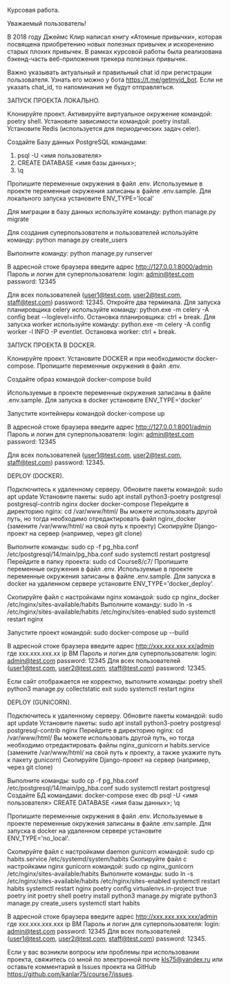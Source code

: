 Курсовая работа.

Уважаемый пользователь!

В 2018 году Джеймс Клир написал книгу «Атомные привычки», которая посвящена 
приобретению новых полезных привычек и искоренению старых плохих привычек. 
В рамках курсовой работы была реализована бэкенд-часть веб-приложения трекера 
полезных привычек.

Важно указывать актуальный и правильный chat id при регистрации пользователя. 
Узнать его можно у бота https://t.me/getmyid_bot. 
Если не указать chat_id, то напоминания не будут отправляться.

ЗАПУСК ПРОЕКТА ЛОКАЛЬНО.

Клонируйте проект. Активируйте виртуальное окружение командой: poetry shell. 
Установите зависимости командой: poetry install.
Установите Redis (используется для периодических задач celer).

Создайте Базу данных PostgreSQL командами:
1. psql -U <имя пользователя>
2. CREATE DATABASE <имя базы данных>;
3. \q 

Пропишите переменные окружения в файл .env. 
Используемые в проекте переменные окружения записаны в файле .env.sample.
Для локального запуска установите ENV_TYPE='local'

Для миграции в базу данных используйте команду: python manage.py migrate

Для создания суперпользователя и пользователей используйте команду: python manage.py create_users

Выполните команду: python manage.py runserver

В адресной стоке браузера введите адрес http://127.0.0.1:8000/admin
Пароль и логин для суперпользователя:
login: admin@test.com password: 12345

Для всех пользователей (user1@test.com, user2@test.com, staff@test.com) password: 12345.
Откройте два терминала.
Для запуска планировщика celery используйте команду: 
python.exe -m celery -A config beat --loglevel=info. 
Остановка планировщика: ctrl + break.
Для запуска worker используйте команду: 
python.exe -m celery -A config worker -l INFO -P eventlet. 
Остановка worker: ctrl + break.

ЗАПУСК ПРОЕКТА В DOCKER.

Клонируйте проект.
Установите DOCKER и при необходимости docker-compose.
Пропишите переменные окружения в файл .env. 

Создайте образ командой docker-compose build

Используемые в проекте переменные окружения записаны в файле .env.sample.
Для запуска в docker установите ENV_TYPE='docker'

Запустите контейнеры командой docker-compose up

В адресной стоке браузера введите адрес http://127.0.0.1:8001/admin
Пароль и логин для суперпользователя:
login: admin@test.com password: 12345

Для всех пользователей (user1@test.com, user2@test.com, staff@test.com) password: 12345.

DEPLOY (DOCKER).

Подключитесь к удаленному серверу.
Обновите пакеты командой: sudo apt update
Установите пакеты: 
sudo apt install python3-poetry postgresql postgresql-contrib nginx docker docker-compose
Перейдите в директорию nginx: 
cd /var/www/html/
Вы можете использовать другой путь, но тогда необходимо отредактировать файл nginx_docker 
(замените /var/www/html/ на свой путь к проекту)
Скопируйте Django-проект на сервер (например, через git clone)

Выполните команды: 
sudo cp -f pg_hba.conf /etc/postgresql/14/main/pg_hba.conf
sudo systemctl restart postgresql
Перейдите в папку проекта:
sudo cd Course8/c7/
Пропишите переменные окружения в файл .env. 
Используемые в проекте переменные окружения записаны в файле .env.sample.
Для запуска в docker на удаленном сервере установите ENV_TYPE='docker_deploy'.

Скопируйте файл с настройками nginx командой:
sudo cp nginx_docker /etc/nginx/sites-available/habits
Выполните команду: 
sudo ln -s /etc/nginx/sites-available/habits /etc/nginx/sites-enabled
sudo systemctl restart nginx

Запустите проект командой: 
sudo docker-compose up --build

В адресной стоке браузера введите адрес http://xxx.xxx.xxx.xx/admin
где xxx.xxx.xxx.xx ip ВМ
Пароль и логин для суперпользователя:
login: admin@test.com password: 12345
Для всех пользователей (user1@test.com, user2@test.com, staff@test.com) password: 12345.

Если сайт отображается не корректно, выполните команды:
poetry shell
python3 manage.py collectstatic
exit
sudo systemctl restart nginx

DEPLOY (GUNICORN).

Подключитесь к удаленному серверу.
Обновите пакеты командой: 
sudo apt update
Установите пакеты: 
sudo apt install python3-poetry postgresql postgresql-contrib nginx
Перейдите в директорию nginx: 
cd /var/www/html/ 
Вы можете использовать другой путь, но тогда необходимо отредактировать файлы 
nginx_gunicorn и habits.service 
(замените /var/www/html/ на свой путь к проекту, а также укажите путь к пакету gunicorn)
Скопируйте Django-проект на сервер (например, через git clone)

Выполните команды: 
sudo cp -f pg_hba.conf /etc/postgresql/14/main/pg_hba.conf
sudo systemctl restart postgresql
Создайте БД командами:
docker-compose exec db psql -U <имя пользователя>
CREATE DATABASE <имя базы данных>;
\q 

Пропишите переменные окружения в файл .env. 
Используемые в проекте переменные окружения записаны в файле .env.sample.
Для запуска в docker на удаленном сервере установите ENV_TYPE='no_local'.

Скопируйте файл с настройками daemon gunicorn командой:
sudo cp habits.service /etc/systemd/system/habits
Скопируйте файл с настройками nginx gunicorn командой:
sudo cp nginx_gunicorn /etc/nginx/sites-available/habits
Выполните команды: 
sudo ln -s /etc/nginx/sites-available/habits /etc/nginx/sites-enabled
systemctl restart habits
systemctl restart nginx
poetry config virtualenvs.in-project true
poetry init
poetry shell
poetry install
python3 manage.py migrate
python3 manage.py create_users
systemctl start habits

В адресной стоке браузера введите адрес http://xxx.xxx.xxx.xxx/admin
где xxx.xxx.xxx.xxx ip ВМ
Пароль и логин для суперпользователя:
login: admin@test.com password: 12345
Для всех пользователей (user1@test.com, user2@test.com, staff@test.com) password: 12345.

Если у вас возникли вопросы или проблемы при использовании проекта, 
свяжитесь со мной по электронной почте kls75@yandex.ru или оставьте комментарий 
в Issues проекта на GitHub https://github.com/kanlar75/course7/issues.
